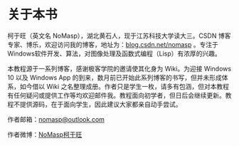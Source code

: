 # 关于本书

柯于旺（英文名 NoMasp），湖北黄石人，现于江苏科技大学读大三。CSDN 博客专家、博乐，欢迎访问我的博客，地址为：<a href="http://blog.csdn.net/nomasp" target="_blank">blog.csdn.net/nomasp</a> 。专注于Windows软件开发、算法，对图像处理及函数式编程（Lisp）有浓厚的兴趣。

本教程源于一系列博客，感谢极客学院的邀请使其化身为 Wiki。为迎接 Windows 10 以及 Windows App 的到来，数月前已开始此系列博客的书写，但并未形成体系，如今借以 Wiki 之名整理成册。作者只是学生一枚，请多有包涵，但对本教程有任何疑问或提供工作等均欢迎邮件我。教程面向初学者，但日后会继续更新。教程不提供源码，在于面向学生，因此建议大家都亲自动手尝试。

作者邮箱：nomasp@outlook.com

作者微博：<a href="http://weibo.com/nomasp" target="_blank">NoMasp柯于旺</a> 
